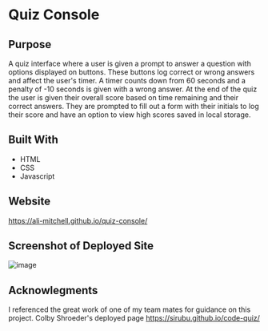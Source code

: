 # Quiz Console

## Purpose
A quiz interface where a user is given a prompt to answer a question with options displayed on buttons. These buttons log correct or wrong answers and affect the user's timer. A timer counts down from 60 seconds and a penalty of -10 seconds is given with a wrong answer. At the end of the quiz the user is given their overall score based on time remaining and their correct answers. They are prompted to fill out a form with their initials to log their score and have an option to view high scores saved in local storage. 
 

## Built With
* HTML
* CSS
* Javascript

## Website

https://ali-mitchell.github.io/quiz-console/

## Screenshot of Deployed Site
![image](https://user-images.githubusercontent.com/79877350/114818653-6077ce00-9d79-11eb-9385-7bb1a4ac34b1.png)

## Acknowlegments
I referenced the great work of one of my team mates for guidance on this project. Colby Shroeder's deployed page https://sirubu.github.io/code-quiz/ 



